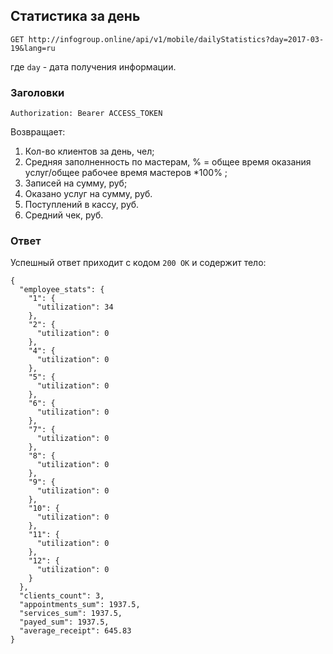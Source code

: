 ## Статистика за день
```GET http://infogroup.online/api/v1/mobile/dailyStatistics?day=2017-03-19&lang=ru```

где ```day``` - дата получения информации.

### Заголовки
```Authorization: Bearer ACCESS_TOKEN```

Возвращает:
1) Кол-во клиентов за день, чел; 
2) Средняя заполненность по мастерам, % = общее время оказания услуг/общее рабочее время мастеров *100% ; 
3) Записей на сумму, руб; 
4) Оказано услуг на сумму, руб. 
5) Поступлений в кассу, руб. 
6) Средний чек, руб.

### Ответ
Успешный ответ приходит с кодом ```200 OK``` и содержит тело:
```
{
  "employee_stats": {
    "1": {
      "utilization": 34
    },
    "2": {
      "utilization": 0
    },
    "4": {
      "utilization": 0
    },
    "5": {
      "utilization": 0
    },
    "6": {
      "utilization": 0
    },
    "7": {
      "utilization": 0
    },
    "8": {
      "utilization": 0
    },
    "9": {
      "utilization": 0
    },
    "10": {
      "utilization": 0
    },
    "11": {
      "utilization": 0
    },
    "12": {
      "utilization": 0
    }
  },
  "clients_count": 3,
  "appointments_sum": 1937.5,
  "services_sum": 1937.5,
  "payed_sum": 1937.5,
  "average_receipt": 645.83
}
```
